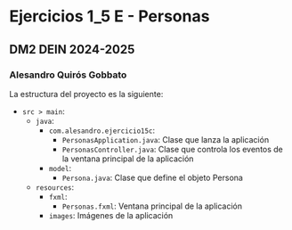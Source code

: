 # Ejercicios 1_5 E - Personas
## DM2 DEIN 2024-2025
### Alesandro Quirós Gobbato

La estructura del proyecto es la siguiente:
- `src > main`:
    - `java`:
        - `com.alesandro.ejercicio15c`:
            - `PersonasApplication.java`: Clase que lanza la aplicación
            - `PersonasController.java`: Clase que controla los eventos de la ventana principal de la aplicación
        - `model`:
            - `Persona.java`: Clase que define el objeto Persona
    - `resources`:
        - `fxml`:
            - `Personas.fxml`: Ventana principal de la aplicación
        - `images`: Imágenes de la aplicación